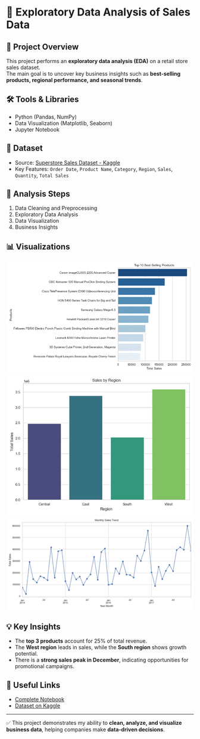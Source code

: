 # 🛒 Exploratory Data Analysis of Sales Data

## 📌 Project Overview
This project performs an **exploratory data analysis (EDA)** on a retail store sales dataset.  
The main goal is to uncover key business insights such as **best-selling products, regional performance, and seasonal trends**.

## 🛠️ Tools & Libraries
- Python (Pandas, NumPy)
- Data Visualization (Matplotlib, Seaborn)
- Jupyter Notebook

## 📂 Dataset
- Source: [Superstore Sales Dataset - Kaggle](https://www.kaggle.com/datasets/vivek468/superstore-dataset-final)
- Key Features: `Order Date`, `Product Name`, `Category`, `Region`, `Sales`, `Quantity`, `Total Sales`

## 🚀 Analysis Steps
1. Data Cleaning and Preprocessing
2. Exploratory Data Analysis
3. Data Visualization
4. Business Insights

## 📊 Visualizations
![Top 10 Best-Selling Products](images/top_products.png)
![Sales by Region](images/sales_by_region.png)
![Monthly Sales Trend](images/monthly_sales_trend.png)

## 💡 Key Insights
- The **top 3 products** account for 25% of total revenue.
- The **West region** leads in sales, while the **South region** shows growth potential.
- There is a **strong sales peak in December**, indicating opportunities for promotional campaigns.

## 🔗 Useful Links
- [Complete Notebook](notebooks/EDA_Superstore_Sales.ipynb)
- [Dataset on Kaggle](https://www.kaggle.com/datasets/vivek468/superstore-dataset-final)

---
✅ This project demonstrates my ability to **clean, analyze, and visualize business data**, helping companies make **data-driven decisions**.
